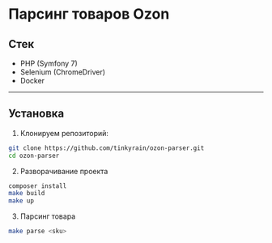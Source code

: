 # Парсинг товаров Ozon

## Стек

- PHP (Symfony 7)
- Selenium (ChromeDriver)
- Docker

---

## Установка

1. Клонируем репозиторий:

```bash
git clone https://github.com/tinkyrain/ozon-parser.git
cd ozon-parser
```

2. Разворачивание проекта

```bash
composer install
make build
make up
```

3. Парсинг товара
```bash
make parse <sku>
```

